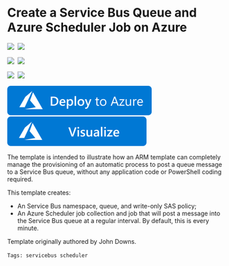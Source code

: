 # Create a Service Bus Queue and Azure Scheduler Job on Azure

<IMG SRC="https://azurequickstartsservice.blob.core.windows.net/badges/101-scheduler-service-bus/PublicLastTestDate.svg" />&nbsp;
<IMG SRC="https://azurequickstartsservice.blob.core.windows.net/badges/101-scheduler-service-bus/PublicDeployment.svg" />&nbsp;

<IMG SRC="https://azurequickstartsservice.blob.core.windows.net/badges/101-scheduler-service-bus/FairfaxLastTestDate.svg" />&nbsp;
<IMG SRC="https://azurequickstartsservice.blob.core.windows.net/badges/101-scheduler-service-bus/FairfaxDeployment.svg" />&nbsp;

<IMG SRC="https://azurequickstartsservice.blob.core.windows.net/badges/101-scheduler-service-bus/BestPracticeResult.svg" />&nbsp;
<IMG SRC="https://azurequickstartsservice.blob.core.windows.net/badges/101-scheduler-service-bus/CredScanResult.svg" />&nbsp;

<a href="https://portal.azure.com/#create/Microsoft.Template/uri/https%3A%2F%2Fraw.githubusercontent.com%2FAzure%2Fazure-quickstart-templates%2Fmaster%2F101-scheduler-service-bus%2Fazuredeploy.json" target="_blank">
    <img src="https://raw.githubusercontent.com/Azure/azure-quickstart-templates/master/1-CONTRIBUTION-GUIDE/images/deploytoazure.svg?sanitize=true"/>
</a>
<a href="http://armviz.io/#/?load=https%3A%2F%2Fraw.githubusercontent.com%2FAzure%2Fazure-quickstart-templates%2Fmaster%2F101-scheduler-service-bus%2Fazuredeploy.json" target="_blank">
    <img src="https://raw.githubusercontent.com/Azure/azure-quickstart-templates/master/1-CONTRIBUTION-GUIDE/images/visualizebutton.svg?sanitize=true"/>
</a>

The template is intended to illustrate how an ARM template can completely manage the provisioning of an automatic process to post a queue message to a Service Bus queue, without any application code or PowerShell coding required.

This template creates:
 * An Service Bus namespace, queue, and write-only SAS policy;
 * An Azure Scheduler job collection and job that will post a message into the Service Bus queue at a regular interval. By default, this is every minute.

Template originally authored by John Downs.

`Tags: servicebus scheduler`

